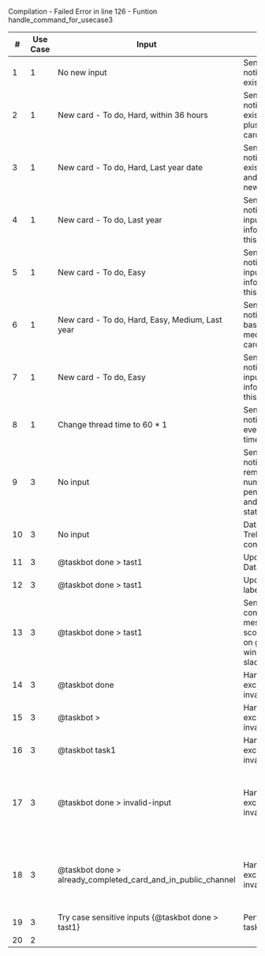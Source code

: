 
Compilation - Failed
Error in line 126 - Funtion handle_command_for_usecase3

| #  | Use Case | Input  | Output | Expected Output  | Result |
| ------------- | ------------- | ------------- | ------------- | ------------- | ------------- |
| 1 | 1 |No new input | Send email notifications on existing data  |Send email notifications on existing data | Pass  |
| 2 | 1 |New card - To do, Hard, within 36 hours | Send email notifications on existing data plus the new card |Send email notifications on existing data plus the new card | Pass  |
| 3 | 1 |New card - To do, Hard, Last year date | Send email notifications on existing data and not the new card |Send email notifications on existing data and not the new card| Pass  |
| 4 | 1 |New card - To do, Last year  | Send email notifications to input information for this card  |Send email notifications  to input information for this card | Pass  |
| 5 | 1 |New card - To do, Easy  | Send email notifications to input information for this card  |Send email notifications  to input information for this card | Pass  |
| 6 | 1 |New card - To do, Hard, Easy, Medium, Last year  | Send email notifications based on label medium  for this card |Send email notifications  based on label medium for this card | Pass  |
| 7 | 1 |New card - To do, Easy  | Send email notifications to input information for this card  |Send email notifications  to input information for this card | Pass  |
| 8 | 1 |Change thread time to 60 * 1  | Send email notifications every 60 * 1 time unit  |Send email notifications  every 60 * 1 time unit | Pass  |
| 9 | 3 |No input  | Send slack notification reminding the number of pending tasks and ask for status  |Send slack notification reminding the number of pending tasks and ask for status | Pass  |
| 10 | 3 |No input  | Database, Trello, Slack connected  |Database, Trello, Slack connected | Pass  |
| 11 | 3 |@taskbot done > tast1  | Update Database  |Update Database | Pass  |
| 12 | 3 |@taskbot done > tast1  | Update Trello label |Update Trello label | Pass  |
| 13 | 3 |@taskbot done > tast1  | Send congratulations message plus scores earned on general window in slack |Send congratulations message plus scores earned on general window in slack | Pass  |
| 14 | 3 |@taskbot done  | Handle the exception of invalid input |Handle the exception of invalid input | Pass  |
| 15 | 3 |@taskbot >  | Handle the exception of invalid input |Handle the exception of invalid input | Pass  |
| 16 | 3 |@taskbot task1  | Handle the exception of invalid input |Handle the exception of invalid input | Pass  |
| 17 | 3 |@taskbot done > invalid-input | Handle the exception of invalid input |Does not handle the exception of invalid input and waits for next thread execution| Fail  |
| 18 | 3 |@taskbot done > already_completed_card_and_in_public_channel | Handle the exception of invalid input |Does not handle the exception of invalid input and gives runtime error and crashes| Fail  |
| 19 | 3 | Try case sensitive inputs {@taskbot done > tast1}  | Perform all tasks  |Perform all tasks | Pass  |
| 20 | 2 |  |  |   |






































































